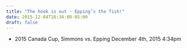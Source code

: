 ```yaml
---
title: "The hook is out - Epping’s the fish!"
date: 2015-12-04T16:34:00-05:00
draft: false
---
```

- 2015 Canada Cup, Simmons vs. Epping December 4th, 2015 4:34pm